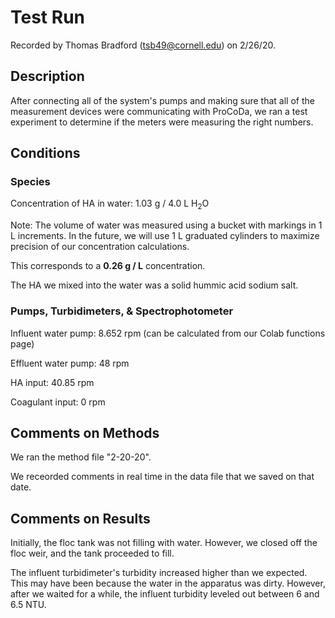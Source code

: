 # Test Run

Recorded by Thomas Bradford (tsb49@cornell.edu) on 2/26/20. 

## Description
After connecting all of the system's pumps and making sure that all of the measurement devices were communicating with ProCoDa, we ran a test experiment to determine if the meters were measuring the right numbers. 

## Conditions

### Species 
Concentration of HA in water: 1.03 g / 4.0 L H<sub>2</sub>O

Note: The volume of water was measured using a bucket with markings in 1 L increments. In the future, we will use 1 L graduated cylinders to maximize precision of our concentration calculations. 

This corresponds to a **0.26 g / L** concentration. 

The HA we mixed into the water was a solid hummic acid sodium salt.

### Pumps, Turbidimeters, & Spectrophotometer
Influent water pump: 8.652 rpm (can be calculated from our Colab functions page)

Effluent water pump: 48 rpm

HA input: 40.85 rpm

Coagulant input: 0 rpm

## Comments on Methods
We ran the method file "2-20-20". 

We receorded comments in real time in the data file that we saved on that date. 

## Comments on Results
Initially, the floc tank was not filling with water. However, we closed off the floc weir, and the tank proceeded to fill. 

The influent turbidimeter's turbidity increased higher than we expected. This may have been because the water in the apparatus was dirty. However, after we waited for a while, the influent turbidity leveled out between 6 and 6.5 NTU.
